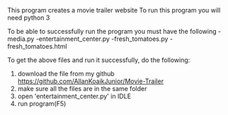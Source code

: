 This program creates a movie trailer website
To run this program you will need python 3

To be able to successfully run the program you must have the following
-media.py
-entertainment_center.py
-fresh_tomatoes.py
-fresh_tomatoes.html


To get the above files and run it successfully, do the following:
1. download the file from my github https://github.com/AllanKoaikJunior/Movie-Trailer
2. make sure all the files are in the same folder
3. open 'entertainment_center.py' in IDLE
4. run program(F5)